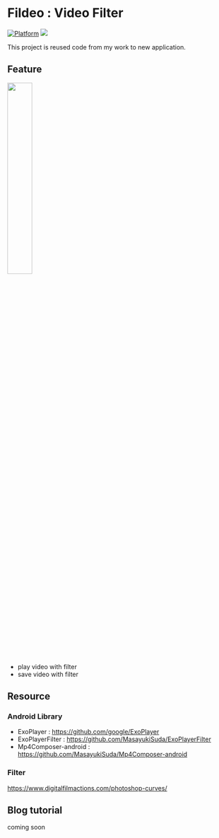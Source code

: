 # Fildeo : Video Filter

[![Platform](https://img.shields.io/badge/platform-android-green.svg)](http://developer.android.com/index.html)
<img src="https://img.shields.io/badge/license-MIT-green.svg?style=flat">

This project is reused code from my work to new application.

## Feature

<img src="screencapture/art.gif" width="33.33%">

- play video with filter
- save video with filter

## Resource

### Android Library
- ExoPlayer : https://github.com/google/ExoPlayer
- ExoPlayerFilter : https://github.com/MasayukiSuda/ExoPlayerFilter
- Mp4Composer-android : https://github.com/MasayukiSuda/Mp4Composer-android

### Filter
https://www.digitalfilmactions.com/photoshop-curves/

## Blog tutorial
coming soon